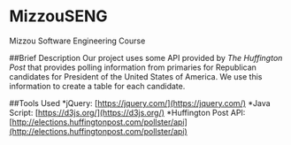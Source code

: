 # MizzouSENG
Mizzou Software Engineering Course

##Brief Description
Our project uses some API provided by *The Huffington Post* that provides polling information from primaries for Republican
candidates for President of the United States of America. We use this information to create a table for each candidate.

##Tools Used
*jQuery: [https://jquery.com/](https://jquery.com/)
*Java Script: [https://d3js.org/](https://d3js.org/)
*Huffington Post API: [http://elections.huffingtonpost.com/pollster/api](http://elections.huffingtonpost.com/pollster/api)



